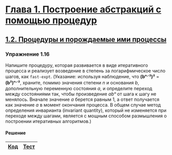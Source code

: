 # [Глава 1. Построение абстракций с помощью процедур](index.md#Глава-1-Построение-абстракций-с-помощью-процедур)
## [1.2. Процедуры и порождаемые ими процессы](index.md#12-Процедуры-и-порождаемые-ими-процессы)

### Упражнение 1.16
Напишите процедуру, которая развивается в виде итеративного процесса и реализует
возведение в степень за логарифмическое число шагов, как `fast-expt`. (Указание:
используя наблюдение, что **(bⁿ⸍²)²** = **(b²)ⁿ⸍²**, храните, помимо значения
степени _n_ и основания _b_, дополнительную переменную состояния _a_, и
определите переход между состояниями так, чтобы произведение _abⁿ_ от шага к
шагу не менялось. Вначале значение _a_ берется равным 1, а ответ получается как
значение _a_ в момент окончания процесса. В общем случае метод определения
инварианта (invariant quantity), который не изменяется при переходе между шагами,
является c мощным способом размышления о построении итеративных алгоритмов.)

#### Решение

[Код](../../src/chapter01/exercise_1_16.rkt) | [Тест](../../test/chapter01/test_exercise_1_16.rkt)
--- | ---
